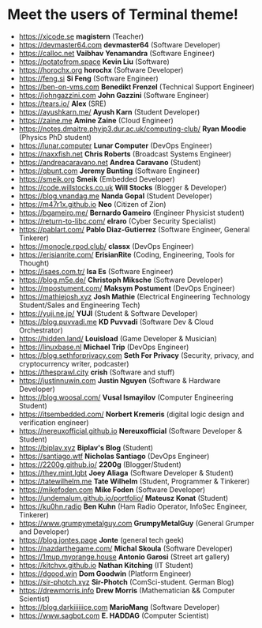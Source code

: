 # Meet the users of Terminal theme!

- https://xicode.se **magistern** (Teacher)
- https://devmaster64.com **devmaster64** (Software Developer)
- https://calloc.net **Vaibhav Yenamandra** (Software Engineer)
- https://potatofrom.space **Kevin Liu** (Software)
- https://horochx.org **horochx** (Software Developer)
- https://feng.si **Si Feng** (Software Engineer)
- https://ben-on-vms.com **Benedikt Frenzel** (Technical Support Engineer)
- https://johngazzini.com **John Gazzini** (Software Engineer)
- https://tears.io/ **Alex** (SRE)
- https://ayushkarn.me/ **Ayush Karn** (Student Developer)
- https://zaine.me **Amine Zaine** (Cloud Engineer)
- https://notes.dmaitre.phyip3.dur.ac.uk/computing-club/ **Ryan Moodie** (Physics PhD student)
- https://lunar.computer **Lunar Computer** (DevOps Engineer)
- https://naxxfish.net **Chris Roberts** (Broadcast Systems Engineer)
- https://andreacaravano.net **Andrea Caravano** (Student)
- https://qbunt.com **Jeremy Bunting** (Software Engineer)
- https://smeik.org **Smeik** (Embedded Developer)
- https://code.willstocks.co.uk **Will Stocks** (Blogger & Developer)
- https://blog.vnandag.me **Nanda Gopal** (Student Developer)
- https://m47r1x.github.io **Neo** (Citizen of Zion)
- https://bgameiro.me/ **Bernardo Gameiro** (Engineer Physicist student)
- https://return-to-libc.com/ **elraro** (Cyber Security Specialist)
- https://pablart.com/ **Pablo Diaz-Gutierrez** (Software Engineer, General Tinkerer)
- https://monocle.rpod.club/ **classx** (DevOps Engineer)
- https://erisianrite.com/ **ErisianRite** (Coding, Engineering, Tools for Thought)
- https://isaes.com.tr/ **Isa Es** (Software Engineer)
- https://blog.m5e.de/ **Christoph Miksche** (Software Developer)
- https://mpostument.com/ **Maksym Postument** (DevOps Engineer)
- https://mathiejosh.xyz **Josh Mathie** (Electrical Engineering Technology Student/Sales and Engineering Tech)
- https://yuji.ne.jp/ **YUJI** (Student & Software Developer)
- https://blog.puvvadi.me **KD Puvvadi** (Software Dev & Cloud Orchestrator)
- https://hidden.land/ **Louisload** (Game Developer & Musician)
- https://linuxbase.nl **Michael Trip** (DevOps Engineer)
- https://blog.sethforprivacy.com **Seth For Privacy** (Security, privacy, and cryptocurrency writer, podcaster)
- https://thesprawl.city **crish** (Software and stuff)
- https://justinnuwin.com **Justin Nguyen** (Software & Hardware Developer)
- https://blog.woosal.com/ **Vusal Ismayilov** (Computer Engineering Student)
- https://itsembedded.com/  **Norbert Kremeris** (digital logic design and verification engineer)
- https://nereuxofficial.github.io **Nereuxofficial** (Software Developer & Student)
- https://biplav.xyz **Biplav's Blog** (Student)
- https://santiago.wtf **Nicholas Santiago** (DevOps Engineer)
- https://2200g.github.io/ **2200g** (Blogger/Student)
- https://they.mint.lgbt **Joey Aliaga** (Software Developer & Student)
- https://tatewilhelm.me **Tate Wilhelm** (Student, Programmer & Tinkerer)
- https://mikefoden.com **Mike Foden** (Software Developer)
- https://undemalum.github.io/portfolio/ **Mateusz Konat** (Student)
- https://ku0hn.radio **Ben Kuhn** (Ham Radio Operator, InfoSec Engineer, Tinkerer)
- https://www.grumpymetalguy.com **GrumpyMetalGuy** (General Grumper and Developer)
- https://blog.jontes.page **Jonte** (general tech geek)
- https://nazdarthegame.com/ **Michal Skoula** (Software Developer)
- https://1mup.myorange.house **Antonio Garosi** (Street art gallery)
- https://kitchvx.github.io **Nathan Kitching** (IT Student)
- https://dgood.win **Dom Goodwin** (Platform Engineer)
- https://sir-photch.xyz **Sir-Photch** (ComSci-student. German Blog)
- https://drewmorris.info **Drew Morris** (Mathematician && Computer Scientist)
- https://blog.darkiiiiiice.com **MarioMang** (Software Developer)
- https://www.sagbot.com **E. HADDAG** (Computer Scientist)
<!--
 TEMPLATE:

 - https://radoslawkoziel.pl **Radek Kozieł** (Software Designer and Developer)

 -->

